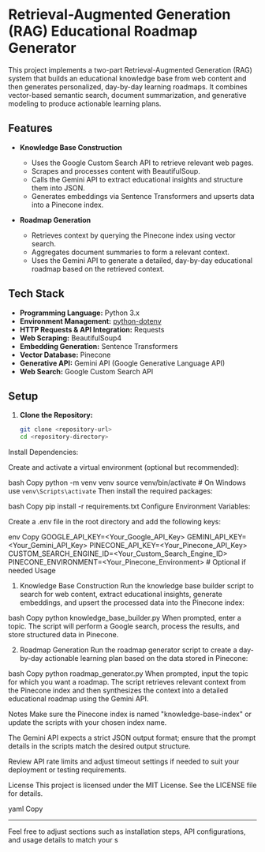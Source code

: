 # Retrieval-Augmented Generation (RAG) Educational Roadmap Generator

This project implements a two-part Retrieval-Augmented Generation (RAG) system that builds an educational knowledge base from web content and then generates personalized, day-by-day learning roadmaps. It combines vector-based semantic search, document summarization, and generative modeling to produce actionable learning plans.

## Features

- **Knowledge Base Construction**
  - Uses the Google Custom Search API to retrieve relevant web pages.
  - Scrapes and processes content with BeautifulSoup.
  - Calls the Gemini API to extract educational insights and structure them into JSON.
  - Generates embeddings via Sentence Transformers and upserts data into a Pinecone index.

- **Roadmap Generation**
  - Retrieves context by querying the Pinecone index using vector search.
  - Aggregates document summaries to form a relevant context.
  - Uses the Gemini API to generate a detailed, day-by-day educational roadmap based on the retrieved context.

## Tech Stack

- **Programming Language:** Python 3.x
- **Environment Management:** [python-dotenv](https://pypi.org/project/python-dotenv/)
- **HTTP Requests & API Integration:** Requests
- **Web Scraping:** BeautifulSoup4
- **Embedding Generation:** Sentence Transformers
- **Vector Database:** Pinecone
- **Generative API:** Gemini API (Google Generative Language API)
- **Web Search:** Google Custom Search API

## Setup

1. **Clone the Repository:**

   ```bash
   git clone <repository-url>
   cd <repository-directory>
Install Dependencies:

Create and activate a virtual environment (optional but recommended):

bash
Copy
python -m venv venv
source venv/bin/activate  # On Windows use `venv\Scripts\activate`
Then install the required packages:

bash
Copy
pip install -r requirements.txt
Configure Environment Variables:

Create a .env file in the root directory and add the following keys:

env
Copy
GOOGLE_API_KEY=<Your_Google_API_Key>
GEMINI_API_KEY=<Your_Gemini_API_Key>
PINECONE_API_KEY=<Your_Pinecone_API_Key>
CUSTOM_SEARCH_ENGINE_ID=<Your_Custom_Search_Engine_ID>
PINECONE_ENVIRONMENT=<Your_Pinecone_Environment>  # Optional if needed
Usage
1. Knowledge Base Construction
Run the knowledge base builder script to search for web content, extract educational insights, generate embeddings, and upsert the processed data into the Pinecone index:

bash
Copy
python knowledge_base_builder.py
When prompted, enter a topic. The script will perform a Google search, process the results, and store structured data in Pinecone.

2. Roadmap Generation
Run the roadmap generator script to create a day-by-day actionable learning plan based on the data stored in Pinecone:

bash
Copy
python roadmap_generator.py
When prompted, input the topic for which you want a roadmap. The script retrieves relevant context from the Pinecone index and then synthesizes the context into a detailed educational roadmap using the Gemini API.

Notes
Make sure the Pinecone index is named "knowledge-base-index" or update the scripts with your chosen index name.

The Gemini API expects a strict JSON output format; ensure that the prompt details in the scripts match the desired output structure.

Review API rate limits and adjust timeout settings if needed to suit your deployment or testing requirements.

License
This project is licensed under the MIT License. See the LICENSE file for details.

yaml
Copy

---

Feel free to adjust sections such as installation steps, API configurations, and usage details to match your s
